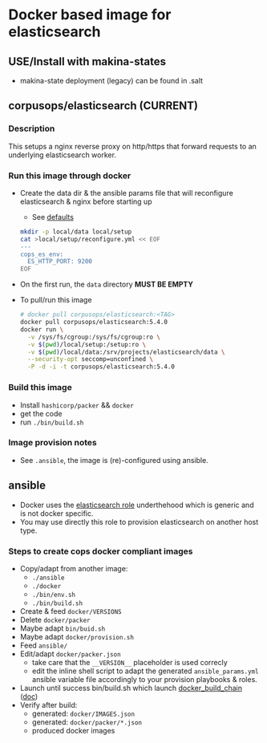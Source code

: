 # Docker based image for elasticsearch

## USE/Install with makina-states
- makina-state deployment (legacy) can be found in .salt

## corpusops/elasticsearch (CURRENT)
### Description
This setups a nginx reverse proxy on http/https that forward requests
to an underlying elasticsearch worker.

### Run this image through docker

- Create the data dir & the ansible params file
  that will reconfigure elasticsearch & nginx before starting up

    - See [defaults](/ansible/roles/elasticsearch/defaults/main.yml)

    ```sh
    mkdir -p local/data local/setup
    cat >local/setup/reconfigure.yml << EOF
    ---
    cops_es_env:
      ES_HTTP_PORT: 9200
    EOF
    ```
- On the first run, the ``data`` directory **MUST BE EMPTY**
- To pull/run this image

    ```sh
    # docker pull corpusops/elasticsearch:<TAG>
    docker pull corpusops/elasticsearch:5.4.0
    docker run \
      -v /sys/fs/cgroup:/sys/fs/cgroup:ro \
      -v $(pwd)/local/setup:/setup:ro \
      -v $(pwd)/local/data:/srv/projects/elasticsearch/data \
      --security-opt seccomp=unconfined \
      -P -d -i -t corpusops/elasticsearch:5.4.0
    ```

### Build this image
- Install ``hashicorp/packer`` && ``docker``
- get the code
- run ``./bin/build.sh``

### Image provision notes
- See ``.ansible``, the image is (re)-configured using ansible.

## ansible
- Docker uses the [elasticsearch role](ansible/roles/elasticsearch) underthehood which
  is generic and is not docker specific.
- You may use directly this role to provision elasticsearch on another host type.

### Steps to create cops docker compliant images
- Copy/adapt from another image:
    - ``./ansible``
    - ``./docker``
    - ``./bin/env.sh``
    - ``./bin/build.sh``
- Create & feed ``docker/VERSIONS``
- Delete ``docker/packer``
- Maybe adapt ``bin/buid.sh``
- Maybe adapt ``docker/provision.sh``
- Feed ``ansible/``
- Edit/adapt ``docker/packer.json``
    - take care that the ``__VERSION__`` placeholder is used correcly
    - edit the inline shell script to adapt the generated ``ansible_params.yml``
      ansible variable
      file accordingly to your provision playbooks & roles.
- Launch until success bin/build.sh which launch [docker_build_chain](https://github.com/corpusops/corpusops.bootstrap/blob/master/hacking/docker_build_chain.py) ([doc](https://github.com/corpusops/corpusops.bootstrap/blob/master/doc/docker_build_chain.md))
- Verify after build:
    - generated: ``docker/IMAGES.json``
    - generated: ``docker/packer/*.json``
    - produced docker images

